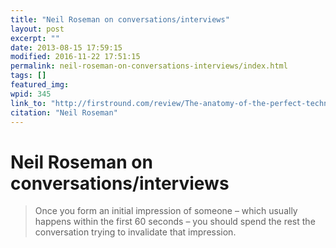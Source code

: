 ```yaml
---
title: "Neil Roseman on conversations/interviews"
layout: post
excerpt: ""
date: 2013-08-15 17:59:15
modified: 2016-11-22 17:51:15
permalink: neil-roseman-on-conversations-interviews/index.html
tags: []
featured_img:
wpid: 345
link_to: "http://firstround.com/review/The-anatomy-of-the-perfect-technical-interview-from-a-former-Amazon-VP/"
citation: "Neil Roseman"
---
```


# Neil Roseman on conversations/interviews

> Once you form an initial impression of someone – which usually happens within the first 60 seconds – you should spend the rest the conversation trying to invalidate that impression.
